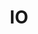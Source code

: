 ---
index: 9
name: io
layout: page
title: IO
permalink: io
links:
    GitHub: https://github.com/cufyorg/framework/tree/master/src/main/java/cufy/io
    Javadoc: /javadoc/cufy/io/package-summary.html
description: >-
    Input and Output ports is the purpose of computers. Meanwhile, It needs protocols and
    standards to be able to use it everywhere with the same code. This package provides utilities
    to deal with those protocols and standards more easily.
---